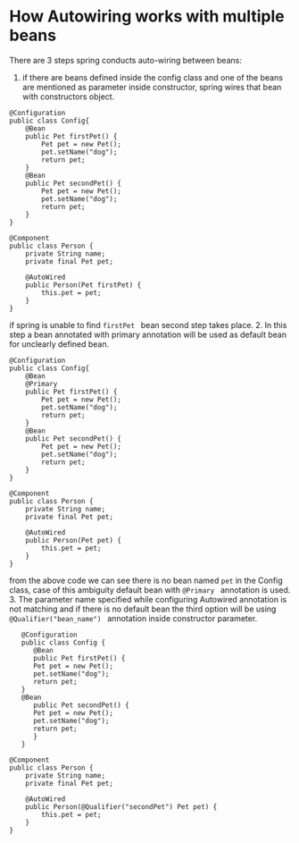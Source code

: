 # How Autowiring works with multiple beans

There are 3 steps spring conducts auto-wiring between beans:
1. if there are beans defined inside the config class and one of the beans are mentioned as parameter inside constructor,
spring wires that bean with constructors object. 
``` 
@Configuration
public class Config{
    @Bean
    public Pet firstPet() {
        Pet pet = new Pet();
        pet.setName("dog");
        return pet;
    }
    @Bean
    public Pet secondPet() {
        Pet pet = new Pet();
        pet.setName("dog");
        return pet;
    }
}
```
```
@Component 
public class Person {
    private String name;
    private final Pet pet;
    
    @AutoWired
    public Person(Pet firstPet) {
        this.pet = pet;
    }
}
```
if spring is unable to find ```firstPet ``` bean second step takes place.
2. In this step a bean annotated with primary annotation will be used as default bean for unclearly defined bean.

``` 
@Configuration
public class Config{
    @Bean
    @Primary
    public Pet firstPet() {
        Pet pet = new Pet();
        pet.setName("dog");
        return pet;
    }
    @Bean
    public Pet secondPet() {
        Pet pet = new Pet();
        pet.setName("dog");
        return pet;
    }
}
```
```
@Component 
public class Person {
    private String name;
    private final Pet pet;
    
    @AutoWired
    public Person(Pet pet) {
        this.pet = pet;
    }
}
```
from the above code we can see there is no bean named ```pet``` in the Config class, case of this ambiguity default bean 
with ```@Primary ``` annotation is used.
3. The parameter name specified while configuring Autowired annotation is not matching and if there is no default bean the
third option will be using ```@Qualifier("bean_name") ``` annotation inside constructor parameter.
```
   @Configuration
   public class Config {
      @Bean
      public Pet firstPet() {
      Pet pet = new Pet();
      pet.setName("dog");
      return pet;
   }
   @Bean
      public Pet secondPet() {
      Pet pet = new Pet();
      pet.setName("dog");
      return pet;
      }
   }
```
```
@Component
public class Person {
    private String name;
    private final Pet pet;

    @AutoWired
    public Person(@Qualifier("secondPet") Pet pet) {
        this.pet = pet;
    }
}
